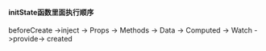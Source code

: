 #### initState函数里面执行顺序
beforeCreate  ->inject -> Props ->  Methods ->  Data -> Computed -> Watch ->provide-> created